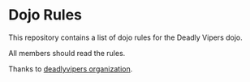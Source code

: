 Dojo Rules
==========

This repository contains a list of dojo rules for the Deadly Vipers dojo.

All members should read the rules.

Thanks to [deadlyvipers organization](https://github.com/deadlyvipers).
